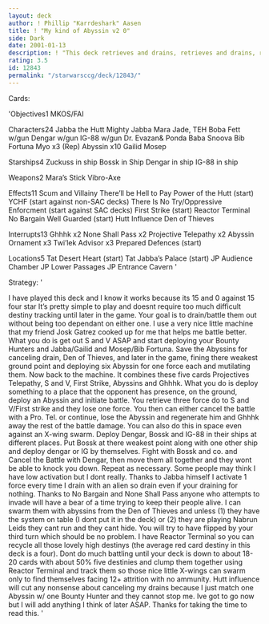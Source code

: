 ```yaml
---
layout: deck
author: ! Phillip "Karrdeshark" Aasen
title: ! "My kind of Abyssin v2 0"
side: Dark
date: 2001-01-13
description: ! "This deck retrieves and drains, retrieves and drains, retrieves and drains.  Oh, BTW, this deck retrieves and drains.  (the drains are uncancelable)"
rating: 3.5
id: 12843
permalink: "/starwarsccg/deck/12843/"
---
```

Cards: 

'Objectives1
MKOS/FAI

Characters24
Jabba the Hutt
Mighty Jabba
Mara Jade, TEH
Boba Fett w/gun
Dengar w/gun
IG-88 w/gun
Dr. Evazan& Ponda Baba
Snoova
Bib Fortuna
Myo x3 (Rep)
Abyssin x10
Gailid
Mosep

Starships4
Zuckuss in ship
Bossk in Ship
Dengar in ship
IG-88 in ship

Weapons2
Mara’s Stick
Vibro-Axe

Effects11
Scum and Villainy
There’ll be Hell to Pay
Power of the Hutt (start)
YCHF (start against non-SAC decks)
There Is No Try/Oppressive Enforcment (start against SAC decks)
First Strike (start)
Reactor Terminal
No Bargain
Well Guarded (start)
Hutt Influence
Den of Thieves

Interrupts13
Ghhhk x2
None Shall Pass x2
Projective Telepathy x2
Abyssin Ornament x3
Twi’lek Advisor x3
Prepared Defences (start)

Locations5
Tat Desert Heart (start)
Tat Jabba’s Palace (start)
JP Audience Chamber
JP Lower Passages
JP Entrance Cavern '

Strategy: '

I have played this deck and I know it works
		    because its 15 and 0 against 15 four star
		   It’s  pretty simple to play and doesnt require
		    too much difficult destiny tracking until later
		    in the game. Your goal is to drain/battle
		    them out without being too dependant on
		    either one. I use a very nice little machine
		    that my friend Josk Gatrez cooked up for
		    me that helps me battle better. What you
		    do is get out S and V ASAP and start
		    deploying your Bounty Hunters and
		    Jabba/Gailid and Mosep/Bib Fortuna. Save
		    the Abyssins for canceling drain, Den of
		    Thieves, and later in the game, fining there
		    weakest ground point and deploying six
		    Abyssin for one force each and mutilating
		    them. Now back to the machine. It
		    combines these five cards Projectives
		    Telepathy, S and V, First Strike, Abyssins
		    and Ghhhk. What you do is deploy
		    something to a place that the opponent has
		    presence, on the ground, deploy an
		    Abyssin and initiate battle. You retrieve
		    three force do to S and V/First strike and
		    they lose one force. You then can either
		    cancel the battle with a Pro. Tel. or
		    continue, lose the Abyssin and regenerate
		    him and Ghhhk away the rest of the battle
		    damage. You can also do this in space
		    even against an X-wing swarm. Deploy
		    Dengar, Bossk and IG-88 in their ships at
		    different places. Put Bossk at there
		    weakest point along with one other ship
		    and deploy dengar or IG by themselves.
		    Fight with Bossk and co. and Cancel the
		    Battle with Dengar, then move them all
		    together and they wont be able to knock
		    you down. Repeat as necessary. Some
		    people may think I have low activation but I
		    dont really. Thanks to Jabba himself I
		    activate 1 force every time I drain with an
		    alien so drain even if your draining for
		    nothing. Thanks to No Bargain and None
		    Shall Pass anyone who attempts to invade
		    will have a bear of a time trying to keep
		    their people alive. I can swarm them with
		    abyssins from the Den of Thieves and
		    unless (1) they have the system on table (I
		    dont put it in the deck) or (2) they are
		    playing Nabrun Leids they cant run and
		    they cant hide. You will try to have flipped
		    by your third turn which should be no
		    problem. I have Reactor Terminal so you
		    can recycle all those lovely high destinys
		    (the average red card destiny in this deck is
		    a four). Dont do much battling until your
		    deck is down to about 18-20 cards with
		    about 50% five destinies and clump them
		    together using Reactor Terminal and track
		    them so those nice little X-wings can
		    swarm only to find themselves facing 12+
		    attrition with no ammunity.
		     Hutt influence will cut any
		    nonsense about canceling my drains
		    because I just match one Abyssin w/ one
		    Bounty Hunter and they cannot stop me.
		    Ive got to go now but I will add anything I
		    think of later ASAP. Thanks for taking the
		    time to read this.
'
